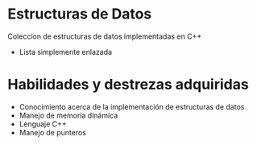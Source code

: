 # Estructuras de Datos
Coleccion de estructuras de datos implementadas en C++
  * Lista simplemente enlazada
  
# Habilidades y destrezas adquiridas
  * Conocimiento acerca de la implementación de estructuras de datos
  * Manejo de memoria dinámica
  * Lenguaje C++
  * Manejo de punteros
